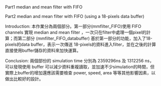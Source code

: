 Part1 median and mean filter with FIFO

Part2 median and mean filter with FIFO (using a 18-pixels data buffer)

Introduction: 本作業分為兩個部分。第一部分(mmfilter_FIFO)使用 FIFO channels 實現 median and mean filter ，一次只在filter中處理一個pixel的計算；而第二部分 (mmfilter_FIFO_databuffer) 基於第一部分的功能，加入了18-pixels的data buffer，表示一次傳送 18-pixels的資料進入filter，並在之後的計算直接使用buffer儲存的資料來加快運算。

Conclusion: 兩個部份的 simulation time 分別為 2359296ns 及 1312256 ns，可以發現使用 buffer 可以減少資料重複讀取，並加速不少simulation的時間，但實際上buffer的增加還應該需要檢查 power, speed, area 等等其他影響因素，以做出比較好的設計。
